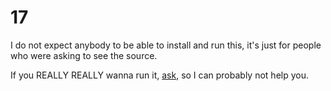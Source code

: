 # 17
I do not expect anybody to be able to install and run this, it's just for people who were asking to see the source.

If you REALLY REALLY wanna run it, [ask](https://discord.gg/MpUB5Hp), so I can probably not help you.
